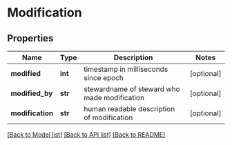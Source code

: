 # Modification

## Properties
Name | Type | Description | Notes
------------ | ------------- | ------------- | -------------
**modified** | **int** | timestamp in milliseconds since epoch | [optional] 
**modified_by** | **str** | stewardname of steward who made modification | [optional] 
**modification** | **str** | human readable description of modification | [optional] 

[[Back to Model list]](../README.md#documentation-for-models) [[Back to API list]](../README.md#documentation-for-api-endpoints) [[Back to README]](../README.md)


